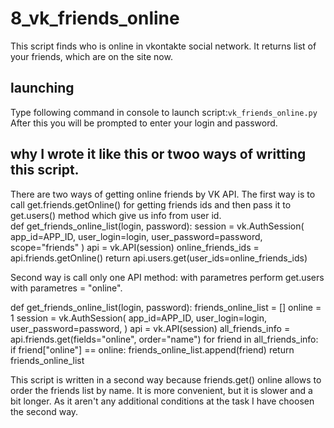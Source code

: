 # 8_vk_friends_online
This script finds who is online in vkontakte social network. It returns list of your friends, which are on the site now.
## launching
Type following command in console to launch script:`vk_friends_online.py`  
After this you will be prompted to enter your login and password.
## why I wrote it like this or twoo ways of writting this script.
There are two ways of getting online friends by VK API. The first way is to call get.friends.getOnline() for getting friends ids and then pass it to get.users() method which give us info from user id.    
def get_friends_online_list(login, password):
   session = vk.AuthSession(
              app_id=APP_ID,
              user_login=login,
              user_password=password,
              scope="friends"
   )
   api = vk.API(session)
   online_friends_ids = api.friends.getOnline()
   return api.users.get(user_ids=online_friends_ids)

Second way is call only one API method:  with parametres perform get.users with parametres = "online".    

   def get_friends_online_list(login, password):
       friends_online_list = []
       online = 1
       session = vk.AuthSession(
           app_id=APP_ID,
           user_login=login,
           user_password=password,
       )
       api = vk.API(session)
       all_friends_info = api.friends.get(fields="online", order="name")
       for friend in all_friends_info:
           if friend["online"] == online:
               friends_online_list.append(friend)
       return friends_online_list

This script is written in a second way because friends.get() online allows to order the friends list by name. It is more convenient, but it is slower and a bit longer. 
As it aren't any additional conditions at the task I have choosen the second way.
